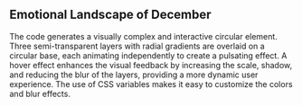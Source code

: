 ## Emotional Landscape of December

The code generates a visually complex and interactive circular element. Three semi-transparent layers with radial gradients are overlaid on a circular base, each animating independently to create a pulsating effect. A hover effect enhances the visual feedback by increasing the scale, shadow, and reducing the blur of the layers, providing a more dynamic user experience. The use of CSS variables makes it easy to customize the colors and blur effects.